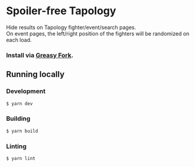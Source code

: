 # Spoiler-free Tapology

Hide results on Tapology fighter/event/search pages.  
On event pages, the left/right position of the fighters will be randomized on each load.

### Install via [Greasy Fork](https://greasyfork.org/en/scripts/436640-spoiler-free-tapology).

## Running locally

### Development

```sh
$ yarn dev
```

### Building

```sh
$ yarn build
```

### Linting

```sh
$ yarn lint
```
